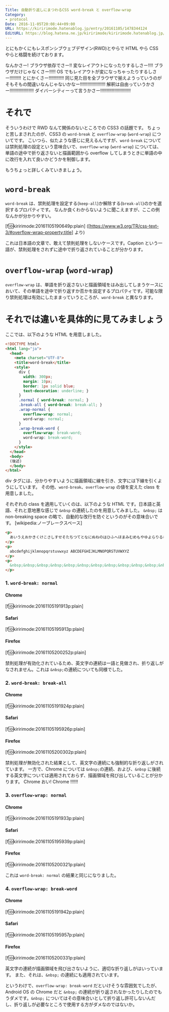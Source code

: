 ```yaml
---
Title: 自動折り返しにまつわるCSS word-break と overflow-wrap
Category:
- protocol
Date: 2016-11-05T20:08:44+09:00
URL: https://kiririmode.hatenablog.jp/entry/20161105/1478344124
EditURL: https://blog.hatena.ne.jp/kiririmode/kiririmode.hatenablog.jp/atom/entry/10328749687193093167
---
```


とにもかくにもレスポンシブウェブデザイン(RWD)とやらで HTML やら CSS やらと格闘を続けております。

なんかさー! ブラウザ依存でさー!! 変なレイアウトになったりするしさー!!!! ブラウザだけじゃなくさー!!!!! OS でもレイアウトが変になっちゃったりするしさー!!!!!!!!! とにかくさー!!!!!!!!!!!! 同じ見た目を全ブラウザで揃えようっていうのがそもそもの間違いなんじゃないかなー!!!!!!!!!!!!!!!!!!!! 解釈は自由っていうかさー!!!!!!!!!!!!!!!!!!! ダイバーシティーって言うかさー!!!!!!!!!!!!!!!!!!!!!!!!

# それで
そういうわけで RWD なんて関係のないところでの CSS3 の話題です。
ちょっと苦しまされたのが、CSS3 の `word-break` と `overflow-wrap` (`word-wrap`) についてです。
こいつら、似たような感じに見えるんですが、`word-break` については禁則処理の設定という意味合いで、`overflow-wrap` (`word-wrap`) については、単語の途中で折り返さないと描画範囲から overflow してしまうときに単語の中に改行を入れて良いかどうかを制御します。

もうちょっと詳しくみていきましょう。

# `word-break`

`word-break` は、禁則処理を設定する(`keep-all`)か解除する(`break-all`)のかを選択するプロパティです。
なんか良くわからないように聞こえますが、ここの例なんかが分かりやすい。

[f:id:kiririmode:20161105190649p:plain]
([https://www.w3.org/TR/css-text-3/#overflow-wrap-property:title] より)

これは日本語の文章で、敢えて禁則処理をしないケースです。Caption という一語が、禁則処理をされずに途中で折り返されていることが分かります。

# `overflow-wrap` (`word-wrap`)

`overflow-wrap` は、単語を折り返さないと描画領域をはみ出してしまうケースにおいて、その単語を途中で折り返すか否かを設定するプロパティです。可能な限り禁則処理は有効にしたままっていうところが、`word-break` と異なります。

# それでは違いを具体的に見てみましょう

ここでは、以下のような HTML を用意しました。

```html
<!DOCTYPE html>
<html lang="ja">
  <head>
    <meta charset="UTF-8">
    <title>word-break</title>
    <style>
      div {
        width: 300px;
        margin: 10px;
        border: 1px solid blue;
        text-decoration: underline; }
      }
      .normal { word-break: normal; }
      .break-all { word-break: break-all; }
      .wrap-normal {
        overflow-wrap: normal;
        word-wrap: normal;
      }
      .wrap-break-word {
        overflow-wrap: break-word;
        word-wrap: break-word;
      }
    </style>
  </head>
  <body>
  (後述)
  </body>
</html>
```

div タグには、分かりやすいように描画領域に線を引き、文字には下線を引くようにしています。
その他、`word-break`、`overflow-wrap` の値を変えた class を用意しました。

それぞれの class を適用していくのは、以下のような HTML です。日本語と英語、それと意地悪な感じで `&nbsp` の連続したのを用意してみました。
`&nbsp;` は non-breaking space の略で、自動的な改行を防ぐというのがその意味合いです。
[wikipedia:ノーブレークスペース]

```html
<p>
  あいうえおかきくけこさしすせそたちつてとなにぬねのはひふへほまみむめもやゆよらりるれろわをん <br />
</p>
<p>
  abcdefghijklmnopqrstuvwxyz ABCDEFGHIJKLMNOPQRSTUVWXYZ
</p>
<p>
  &nbsp;&nbsp;&nbsp;&nbsp;&nbsp;&nbsp;&nbsp;&nbsp;&nbsp;&nbsp;&nbsp;&nbsp;&nbsp;&nbsp;&nbsp;&nbsp;&nbsp;&nbsp;&nbsp;&nbsp;&nbsp;&nbsp;&nbsp;&nbsp;&nbsp;&nbsp;&nbsp;&nbsp;&nbsp;&nbsp;&nbsp;&nbsp;&nbsp;&nbsp;&nbsp;&nbsp;&nbsp;&nbsp;&nbsp;&nbsp;&nbsp;&nbsp;&nbsp;&nbsp;&nbsp;&nbsp;&nbsp;&nbsp;&nbsp;&nbsp;&nbsp;&nbsp;&nbsp;&nbsp;&nbsp;&nbsp;&nbsp;&nbsp;&nbsp;&nbsp;&nbsp;&nbsp;&nbsp;&nbsp;&nbsp;&nbsp;&nbsp;&nbsp;&nbsp;&nbsp;&nbsp;&nbsp;&nbsp;&nbsp;&nbsp;&nbsp;&nbsp;&nbsp;&nbsp;&nbsp;&nbsp;&nbsp;&nbsp;&nbsp;&nbsp;&nbsp;&nbsp;&nbsp;&nbsp;&nbsp;&nbsp;&nbsp;&nbsp;&nbsp;&nbsp;&nbsp;&nbsp;&nbsp;&nbsp;&nbsp;&nbsp;&nbsp;&nbsp;&nbsp;&nbsp;&nbsp;&nbsp;&nbsp;&nbsp;&nbsp;&nbsp;&nbsp;&nbsp;&nbsp;&nbsp;&nbsp;&nbsp;&nbsp;&nbsp;&nbsp;&nbsp;&nbsp;&nbsp;&nbsp;&nbsp;&nbsp;&nbsp;&nbsp;&nbsp;&nbsp;hello world
</p>
```

### 1. `word-break: normal`

#### Chrome
[f:id:kiririmode:20161105191913p:plain]
#### Safari
[f:id:kiririmode:20161105195913p:plain]
#### Firefox
[f:id:kiririmode:20161105200252p:plain]

禁則処理が有効化されているため、英文字の連続は一語と見做され、折り返しがなされません。これは `&nbsp;`の連続についても同様でした。

### 2. `word-break: break-all`

#### Chrome
[f:id:kiririmode:20161105191924p:plain]
#### Safari
[f:id:kiririmode:20161105195926p:plain]
#### Firefox
[f:id:kiririmode:20161105200302p:plain]

禁則処理が無効化された結果として、英文字の連続にも強制的な折り返しがされています。
一方で、Chrome については `&nbsp;`の連続、および、`&nbsp` に後続する英文字については適用されておらず、描画領域を飛び出していることが分かります。
Chrome おい! Chrome !!!!!!


### 3. `overflow-wrap: normal`

#### Chrome
[f:id:kiririmode:20161105191933p:plain]
#### Safari
[f:id:kiririmode:20161105195939p:plain]
#### Firefox
[f:id:kiririmode:20161105200321p:plain]

これは `word-break: normal` の結果と同じになりました。

### 4. `overflow-wrap: break-word`

#### Chrome
[f:id:kiririmode:20161105191942p:plain]
#### Safari
[f:id:kiririmode:20161105195957p:plain]
#### Firefox
[f:id:kiririmode:20161105200331p:plain]

英文字の連続が描画領域を飛び出さないように、適切な折り返しがはいっています。
また、それは、`&nbsp;` の連続にも適用されています。


というわけで、`overflow-wrap: break-word` だといけそうな雰囲気でしたが、Android OS の Chrome だと `&nbsp;` の連続が折り返されなかったりしたのでもうダメです。`&nbsp;` についてはその意味合いとして折り返し許可しないんだし、折り返しが必要なところで使用する方がダメなのではないか。
